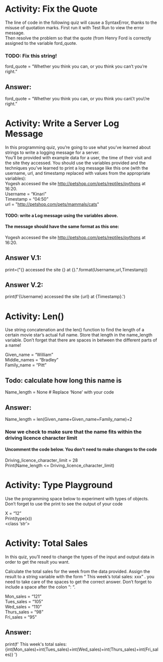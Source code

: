 # Activity:  Fix the Quote  

The line of code in the following quiz will cause a SyntaxError, thanks to the misuse of quotation marks.  First run it with Test Run to view the error message.  
Then resolve the problem so that the quote (from Henry Ford is correctly assigned to the variable ford_quote.  

### TODO: Fix this string!  

ford_quote = “Whether you think you can, or you think you can’t you’re right.”  

 ## Answer:  
 ford_quote = “Whether you think you can, or you think you can\’t you\’re right.”  

# Activity:  Write a Server Log Message
In this programming quiz, you’re going to use what you’ve learned about strings to write a logging message for a server.  
You’ll be provided with example data for a user, the time of their visit and the site they accessed. 
You should use the variables provided and the techniques you’ve learned to print a log message like this one (with the username, url, and timestamp 
replaced with values from the appropriate variables):  
Yogesh accessed the site http://petshop.com/pets/reptiles/pythons at 16:20.  
Username = “Kinari”  
Timestamp = “04:50”  
url = "http://petshop.com/pets/mammals/cats"     
#### TODO: write a Log message using the variables above.  
#### The message should have the same format as this one:  
Yogesh accessed the site http://petshop.com/pets/reptiles/pythons at 16:20.  
## Answer V.1:   
print=("{} accessed the site {} at {}.".format(Username,url,Timestamp))  
## Answer V.2:   
print(f'{Username} accessed the site {url} at {Timestamp}.')   

# Activity:  Len()  

Use string concatenation and the len() function to find the length of a certain movie star’s actual full name.  Store that length in the name_length variable. Don’t forget that there are spaces in between the different parts of a name!  

Given_name = “William”  
Middle_names = “Bradley”  
Family_name = “Pitt”  

## Todo: calculate how long this name is  
Name_length = None  # Replace ‘None’ with your code  
## Answer:  
Name_length = len(Given_name+Given_name+Family_name)+2  

### Now we check to make sure that the name fits within the driving licence character limit  

#### Uncomment the code below.  You don’t need to make changes to the code  

Driving_licence_character_limit = 28  
Print(Name_length <= Driving_licence_character_limit)  

# Activity:  Type Playground  
Use the programming space below to experiment with types of objects. Don’t forget to use the print to see the output of your code  

X = “12”  
Print(type(x))  
<class ‘str’>

# Activity: Total Sales  
In this quiz, you’ll need  to change the types of the input and output data in order to get the result you want.  

Calculate the total sales for the week from the data provided. Assign the result to a string variable with the form “ This week’s total sales: xxx” . you need to take care of the spaces to get the correct answer. Don’t forget  to include a space after the colon “: “.  

Mon_sales = “121”  
Tues_sales = “105”  
Wed_sales = “110”  
Thurs_sales = “98”  
Fri_sales = “95”  
## Answer:  
print(f' This week\'s total sales: {int(Mon_sales)+int(Tues_sales)+int(Wed_sales)+int(Thurs_sales)+int(Fri_sales)} ')  
